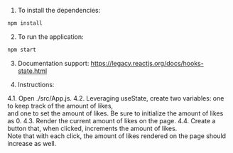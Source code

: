1. To install the dependencies:

```bash
npm install
```

2. To run the application:

```bash
npm start
```

3. Documentation support: https://legacy.reactjs.org/docs/hooks-state.html

4. Instructions:

4.1. Open ./src/App.js.
4.2. Leveraging useState, create two variables: one to keep track of the amount of likes,  
and one to set the amount of likes. Be sure to initialize the amount of likes as 0.
4.3. Render the current amount of likes on the page.
4.4. Create a button that, when clicked, increments the amount of likes.  
Note that with each click, the amount of likes rendered on the page should increase as well.
